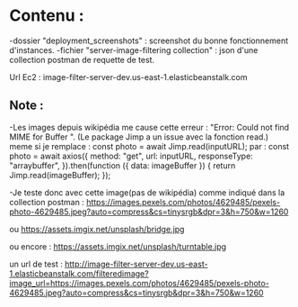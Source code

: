 # Contenu :

-dossier "deployment_screenshots" : screenshot du bonne fonctionnement d'instances.
-fichier "server-image-filtering collection" : json d'une collection postman de requette de test.

Url Ec2 : image-filter-server-dev.us-east-1.elasticbeanstalk.com

## Note : 

-Les images depuis wikipédia me cause cette erreur : "Error: Could not find MIME for Buffer <null>". (Le package Jimp a un issue avec la fonction read.)
meme si je remplace : const photo = await Jimp.read(inputURL);
par : const photo = await axios({
        method: "get",
        url: inputURL,
        responseType: "arraybuffer",
      }).then(function ({ data: imageBuffer }) {
        return Jimp.read(imageBuffer);
      });
      
-Je teste donc avec cette image(pas de wikipédia) comme indiqué dans la collection postman : 
  https://images.pexels.com/photos/4629485/pexels-photo-4629485.jpeg?auto=compress&cs=tinysrgb&dpr=3&h=750&w=1260
        
ou 
https://assets.imgix.net/unsplash/bridge.jpg
        
ou encore : https://assets.imgix.net/unsplash/turntable.jpg

un url de test : http://image-filter-server-dev.us-east-1.elasticbeanstalk.com/filteredimage?image_url=https://images.pexels.com/photos/4629485/pexels-photo-4629485.jpeg?auto=compress&cs=tinysrgb&dpr=3&h=750&w=1260
